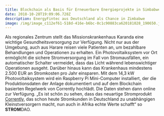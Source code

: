 ```yaml
---
title: Blockchain als Basis für Erneuerbare Energieprojekte in Simbabwe.
date: 2018-10-28T19:09:06.728Z
description: EnergyFintec aus Deutschland als Chance in Zimbabwe
image: /img/image_c112ef61-518d-416e-b6bc-0c1c90883ca620181028_190650.jpg
---
```

Als regionales Zentrum stellt das Missionskrankenhaus Karanda eine wichtige Gesundheitsversorgung zur Verfügung. Nicht nur aus der Umgebung, auch aus Harare reisen viele Patienten an, um bezahlbare Behandlungen und Operationen zu erhalten. Ein Photovoltaiksystem vor Ort ermöglicht die sichere Stromversorgung im Fall von Stromausfällen, ein automatischer Schalter vermeidet, dass das Licht während lebenswichtiger Operationen ausgeht. Darüber hinaus kann das Krankenhaus mindestens 2.500 EUR an Stromkosten pro Jahr einsparen. Mit dem 14,3 kW Photovoltaiksystem wird ein Raspberry Pi Mini-Computer installiert, der die Produktionsdaten der Anlage dokumentiert und auf dem Blockchain basierten Regelwerk von Corrently hochlädt. Die Daten stehen dann online zur Verfügung. „Es ist schön zu sehen, dass das neuartige Stromprodukt [Corrently](https://corrently.de/home.html), das schon heute Stromkunden in Deutschland zu unabhängigen Kleinstversorgern macht, nun auch in Afrika echte Werte schafft“ so **STROM**DAO.